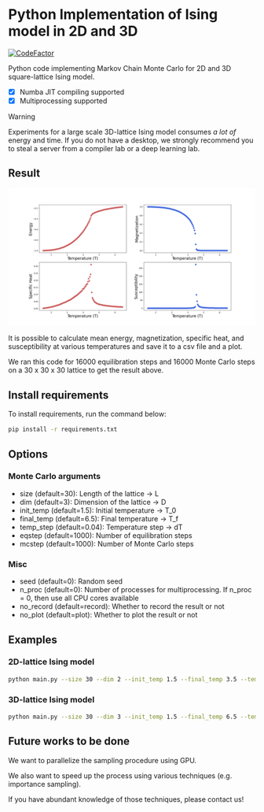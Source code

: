 # Python Implementation of Ising model in 2D and 3D

[![CodeFactor](https://www.codefactor.io/repository/github/jinwoolim8180/ising-model-3d/badge)](https://www.codefactor.io/repository/github/jinwoolim8180/ising-model-3d)

Python code implementing Markov Chain Monte Carlo for 2D and 3D square-lattice Ising model.

- [x] Numba JIT compiling supported
- [x] Multiprocessing supported

> [!Warning]
> Experiments for a large scale 3D-lattice Ising model consumes *a lot of* energy and time. If you do not have a desktop, we strongly recommend you to steal a server from a compiler lab or a deep learning lab.

## Result

![Result of 3D lattice](./result/plot_L30_D3_EQ16000_MC16000.png)

It is possible to calculate mean energy, magnetization, specific heat, and susceptibility at various temperatures and save it to a csv file and a plot.

We ran this code for 16000 equilibration steps and 16000 Monte Carlo steps on a 30 x 30 x 30 lattice to get the result above.

## Install requirements

To install requirements, run the command below:

```bash
pip install -r requirements.txt
```

## Options

### Monte Carlo arguments
- size (default=30): Length of the lattice -> L
- dim (default=3): Dimension of the lattice -> D
- init_temp (default=1.5): Initial temperature -> T_0
- final_temp (default=6.5): Final temperature -> T_f
- temp_step (default=0.04): Temperature step -> dT
- eqstep (default=1000): Number of equilibration steps
- mcstep (default=1000): Number of Monte Carlo steps

### Misc
- seed (default=0): Random seed
- n_proc (default=0): Number of processes for multiprocessing. If n_proc = 0, then use all CPU cores available
- no_record (default=record): Whether to record the result or not
- no_plot (default=plot): Whether to plot the result or not

## Examples

### 2D-lattice Ising model

```bash
python main.py --size 30 --dim 2 --init_temp 1.5 --final_temp 3.5 --temp_step 0.02 --eqstep 1000 --mcstep 1000
```

### 3D-lattice Ising model
```bash
python main.py --size 30 --dim 3 --init_temp 1.5 --final_temp 6.5 --temp_step 0.04 --eqstep 3000 --mcstep 3000
```

## Future works to be done
We want to parallelize the sampling procedure using GPU.

We also want to speed up the process using various techniques (e.g. importance sampling). 

If you have abundant knowledge of those techniques, please contact us!